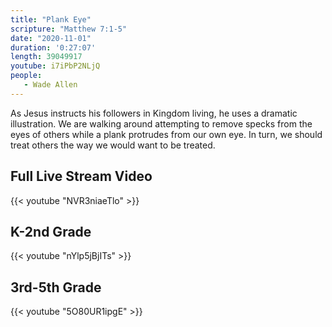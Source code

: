 ```yaml
---
title: "Plank Eye"
scripture: "Matthew 7:1-5"
date: "2020-11-01"
duration: '0:27:07' 
length: 39049917
youtube: i7iPbP2NLjQ
people:
   - Wade Allen
---
```


As Jesus instructs his followers in Kingdom living, he uses a dramatic illustration. We are walking around attempting to remove specks from the eyes of others while a plank protrudes from our own eye. In turn, we should treat others the way we would want to be treated.


## Full Live Stream Video

{{< youtube "NVR3niaeTlo" >}}


## K-2nd Grade

{{< youtube "nYlp5jBjITs" >}}

## 3rd-5th Grade

{{< youtube "5O80UR1ipgE" >}}

